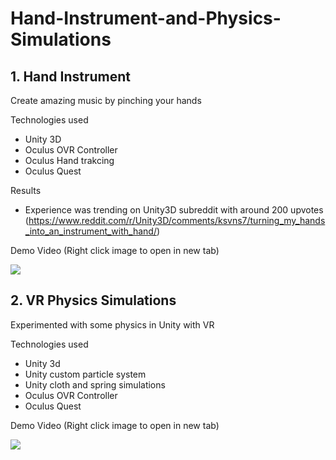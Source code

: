 # Hand-Instrument-and-Physics-Simulations

## 1. Hand Instrument

Create amazing music by pinching your hands

Technologies used
* Unity 3D
* Oculus OVR Controller
* Oculus Hand trakcing
* Oculus Quest

Results
* Experience was trending on Unity3D subreddit with around 200 upvotes
(https://www.reddit.com/r/Unity3D/comments/ksvns7/turning_my_hands_into_an_instrument_with_hand/)



Demo Video (Right click image to open in new tab)

[![](http://img.youtube.com/vi/8fjA24pFIME/0.jpg)](http://www.youtube.com/watch?v=8fjA24pFIME "")


## 2. VR Physics Simulations

Experimented with some physics in Unity with VR

Technologies used
* Unity 3d
* Unity custom particle system
* Unity cloth and spring simulations
* Oculus OVR Controller
* Oculus Quest

Demo Video (Right click image to open in new tab)

[![](http://img.youtube.com/vi/W2AFHy0q1NQ/0.jpg)](http://www.youtube.com/watch?v=W2AFHy0q1NQ "")



